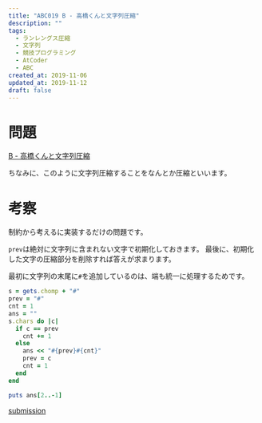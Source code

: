 ```yaml
---
title: "ABC019 B - 高橋くんと文字列圧縮"
description: ""
tags:
  - ランレングス圧縮
  - 文字列
  - 競技プログラミング
  - AtCoder
  - ABC
created_at: 2019-11-06
updated_at: 2019-11-12
draft: false
---
```


# 問題
[B - 高橋くんと文字列圧縮](https://atcoder.jp/contests/abc019/tasks/abc019_2)

ちなみに、このように文字列圧縮することをなんとか圧縮といいます。

# 考察

制約から考えるに実装するだけの問題です。

`prev`は絶対に文字列に含まれない文字で初期化しておきます。
最後に、初期化した文字の圧縮部分を削除すれば答えが求まります。

最初に文字列の末尾に`#`を追加しているのは、端も統一に処理するためです。

```ruby
s = gets.chomp + "#"
prev = "#"
cnt = 1
ans = ""
s.chars do |c|
  if c == prev
    cnt += 1
  else
    ans << "#{prev}#{cnt}"
    prev = c
    cnt = 1
  end
end

puts ans[2..-1]

```

[submission](https://atcoder.jp/contests/abc019/submissions/8395690)
